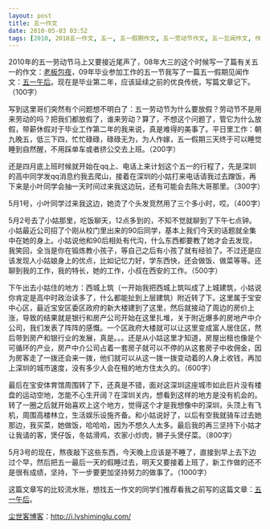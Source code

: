 ```yaml
---
layout: post
title: 五一作文
date: 2010-05-03 03:52
tags: [2010, 2010五一作文, 五一, 五一假期作文, 五一劳动节作文, 五一见闻作文, 作文, 关于五一的作文, 转贴饭否]
---
```

2010年的五一劳动节马上又要接近尾声了，08年大三的这个时候写一了篇有关五一的作文：<a href="http://i.lvshiminglu.com/blog/49.html" target="_blank">老板包夜</a>，09年毕业参加工作的五一节我写了一篇五一假期见闻作文：<a href="http://i.lvshiminglu.com/blog/282.html" target="_blank">五一午后</a>。现在是毕业第二年，应该延续之前的优良传统，写篇文章记下。（100字）

写到这里哥们突然有个问题想不明白了：五一劳动节为什么要放假？劳动节不是用来劳动的吗？把我们都放假了，谁来劳动？算了，不想这个问题了，管它为什么放假，带薪休假对于毕业工作第二年的我来说，真是难得的美事了。平日里工作：朝九晚五，低三下四，忙忙碌碌，碌碌无为，为人作嫁，五一假期三天终于可以睡觉睡到自然醒，不用踩单车或者挤公交去上班。（200字）

还是四月底上班时候就开始在qq上、电话上来计划这个五一的行程了，先是深圳的高中同学发qq消息约我去爬山，接着在深圳的小姑打来电话请我过去蹭饭，再下来是小叶同学会抽一天时间过来我这边玩，还有可能会去陈大哥那里。（300字）

5月1号，小叶同学过来我这边，她烫了个头发竞然用了三个多小时，哎。（400字）

5月2号去了小姑那里，吃饭聊天，12点多到的，不知不觉就聊到了下午七点钟。小姑最近公司招了个刚从校门里出来的90后同学，基本上我们今天的话题就全集中在她的身上。小姑说他和90后相处有代沟，什么东西都要教了她才会去发现，我笑回，全当是你在锻炼教小孩子，等自己之后有小孩了就有经验了。不过还是应该发现人小姑娘身上的优点，比如记忆力好，学东西快，还会做饭、做菜等等。还聊到我的工作，我的特长，她的工作，小叔在西安的工作。（500字）

下午出去小姑住的地方：西城上筑（一开始我把西城上筑叫成了上城建筑，小姑说你肯定是高中时政治读多了，什么都能扯到上层建筑）附近转了下。这里属于宝安中心区，最近宝安区委区政府的新大楼建到了这里，然后就接动了周边的房价上涨，导致的结果就是银行和房产公司开始在这里扎堆，关于附近爆多的房地产中介公司，我们发表了阵阵的感慨。一个区政府大楼就可以让这里变成富人居住区，然后带到房产和银行业的发展，真是。。。还是从小姑这里才知道，房屋出租也像是个可循环的产业，房产中介公司占着一套房子就可以不停的从这套房子中收佣金，因为房客走了一拨还会来一拨，他们就可以从这一拨一拨变动着的人身上收钱，再加上深圳的城市速度，没有多少人会在租的地方住太久的。（600字）

最后在宝安体育馆周围转了下，还真是不错，面对这深圳这座城市如此巨片没有楼盘的运动空地，怎能不心生开阔？在深圳关内，想看到这样的地方是没有机会的。转了一圈之后就开始喜欢上这个地方，觉得这个才是我想像中的深圳，头顶上有飞机，周围高楼林立，生活娱乐设施齐备。和小姑说好了，以后有空我就骑车过去她那边，我买菜，她做饭，哈哈哈，因为不想久人太多。最后我的再三坚持下小姑才让我请的客，煲仔饭，冬姑滑鸡，农家小炒肉，狮子头煲仔菜。（800字）

5月3号的现在，熬夜敲下这些东西，今天晚上应该是不睡了，直接到早上去下边过个早，然后把五一最后一天的假睡过去，明天又要接着上班了，新工作做的还不是很有成绩，坚持，下一步要更加坚持努力的做事了。（1000字）

这篇文章写的比较流水账，想找五一作文的同学们推荐看我之前写的这篇文章：<a href="../blog/282.html" target="_blank">五一午后</a>。﻿

<a href="http://i.lvshiminglu.com/">尘世客博客</a>：<a href="http://i.lvshiminglu.com/">http://i.lvshiminglu.com/</a>

